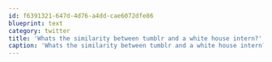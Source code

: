 ```yaml
---
id: f6391321-647d-4d76-a4dd-cae6072dfe86
blueprint: text
category: twitter
title: 'Whats the similarity between tumblr and a white house intern?'
caption: 'Whats the similarity between tumblr and a white house intern?'
---
```

